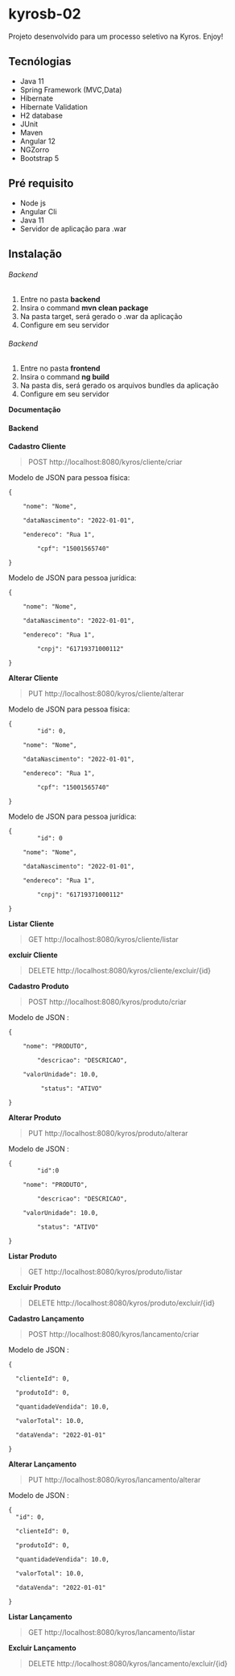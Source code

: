 # kyrosb-02 

Projeto desenvolvido para um processo seletivo na Kyros. Enjoy!

## Tecnólogias

+ Java 11
+ Spring Framework (MVC,Data)
+ Hibernate
+ Hibernate Validation
+ H2 database
+ JUnit
+ Maven
+ Angular 12
+ NGZorro
+ Bootstrap 5

## Pré requisito

+ Node js
+ Angular Cli
+ Java 11
+ Servidor de aplicação para .war

## Instalação

###### Backend
1. Entre no pasta **backend**
2. Insira o command **mvn clean package**
3. Na pasta target, será gerado o .war da aplicação
4. Configure em seu servidor

###### Backend
1. Entre no pasta **frontend**
2. Insira o command **ng build**
3. Na pasta dis, será gerado os arquivos bundles da aplicação
4. Configure em seu servidor

**Documentação**

#### Backend

**Cadastro Cliente**

> POST http://localhost:8080/kyros/cliente/criar

Modelo de JSON para pessoa física:
```
{

	"nome": "Nome",

	"dataNascimento": "2022-01-01",

	"endereco": "Rua 1",

        "cpf": "15001565740"

}
```

Modelo de JSON para pessoa jurídica:
```
{

	"nome": "Nome",

	"dataNascimento": "2022-01-01",

	"endereco": "Rua 1",

        "cnpj": "61719371000112"

}
```
**Alterar Cliente**

> PUT http://localhost:8080/kyros/cliente/alterar

Modelo de JSON para pessoa física:
```
{
        "id": 0,
  
	"nome": "Nome",

	"dataNascimento": "2022-01-01",

	"endereco": "Rua 1",

        "cpf": "15001565740"

}
```

Modelo de JSON para pessoa jurídica:
```
{
        "id": 0
  
	"nome": "Nome",

	"dataNascimento": "2022-01-01",

	"endereco": "Rua 1",

        "cnpj": "61719371000112"

}
```
**Listar Cliente**

> GET http://localhost:8080/kyros/cliente/listar

**excluir Cliente**

> DELETE http://localhost:8080/kyros/cliente/excluir/{id}

**Cadastro Produto**

> POST http://localhost:8080/kyros/produto/criar

Modelo de JSON :
```
{
  
	"nome": "PRODUTO",
  
        "descricao": "DESCRICAO",

	"valorUnidade": 10.0,

         "status": "ATIVO"

}
```
**Alterar Produto**

> PUT http://localhost:8080/kyros/produto/alterar

Modelo de JSON :
```
{
        "id":0
  
	"nome": "PRODUTO",
  
        "descricao": "DESCRICAO",

	"valorUnidade": 10.0,

        "status": "ATIVO"

}

```
**Listar Produto**

> GET http://localhost:8080/kyros/produto/listar

**Excluir Produto**

> DELETE http://localhost:8080/kyros/produto/excluir/{id}

**Cadastro Lançamento**

> POST http://localhost:8080/kyros/lancamento/criar

Modelo de JSON :
```
{
  
  "clienteId": 0,
  
  "produtoId": 0,
  
  "quantidadeVendida": 10.0,

  "valorTotal": 10.0,

  "dataVenda": "2022-01-01"

}
```

**Alterar Lançamento**

> PUT http://localhost:8080/kyros/lancamento/alterar

Modelo de JSON :
```
{
  "id": 0,
  
  "clienteId": 0,
  
  "produtoId": 0,
  
  "quantidadeVendida": 10.0,

  "valorTotal": 10.0,

  "dataVenda": "2022-01-01"

}
```

**Listar Lançamento**

> GET http://localhost:8080/kyros/lancamento/listar

**Excluir Lançamento**

> DELETE http://localhost:8080/kyros/lancamento/excluir/{id}

